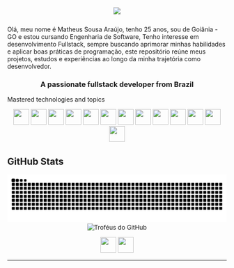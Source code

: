 <h1 align="center">
  <img src="https://readme-typing-svg.herokuapp.com/?font=Righteous&size=35&center=true&vCenter=true&width=500&height=70&duration=4000&lines=Ola+dev!+👋;+I'm+Matheus+Sousa+Araujo!;" />
</h1>
<p>
  Olá, meu nome é Matheus Sousa Araújo, tenho 25 anos, sou de Goiânia - GO e estou cursando Engenharia de Software, Tenho interesse em desenvolvimento Fullstack, 
  sempre buscando aprimorar minhas habilidades e aplicar boas práticas de programação, este repositório reúne meus projetos, estudos e experiências ao longo da minha trajetória como desenvolvedor.
</p>
<h3 align="center">A passionate fullstack developer from Brazil</h3>

Mastered technologies and topics

<p align="center">
  <img width="36" height="36" src="https://github.com/user-attachments/assets/3a105818-1c78-4200-9002-e8cab5efefba" />
  <img width="36" height="36" src="https://github.com/user-attachments/assets/26fec038-21b0-4d5e-ac35-0c9c4f7a9a7c" />
  <img width="36" height="36" src="https://github.com/user-attachments/assets/99a80356-2600-4756-82a5-c663fa263246" />
  <img width="36" height="36" src="https://github.com/user-attachments/assets/fd62895c-85e6-41d0-afd7-1aea63f9e0da" />
  <img width="36" height="36" src="https://github.com/user-attachments/assets/2f999fad-e251-400d-9ded-3c386b95fa12" />
  <img width="36" height="36" src="https://github.com/user-attachments/assets/214c5d4d-216d-4a40-8b2b-f2e272f16e5e" />
  <img width="36" height="36" src="https://github.com/user-attachments/assets/92cdb38e-849f-436e-b0c8-fd6d3a4979da" />
  <img width="36" height="36" src="https://github.com/user-attachments/assets/b60a2fb2-f22c-4b74-ac72-533972a82b65" />
  <img width="36" height="36" src="https://github.com/user-attachments/assets/9f6913c2-98a3-4607-8bb6-9a431040c434" />
  <img width="36" height="36" src="https://github.com/user-attachments/assets/8aa01bf3-b4cb-47a6-bf6d-b8278f888a27" />
  <img width="36" height="36" src="https://github.com/user-attachments/assets/b4807ba1-184c-4a86-ac9a-c9c717322e62" />
  <img width="36" height="36" src="https://github.com/user-attachments/assets/1b6a0710-1dc2-4c77-8213-94064e31e983" />
  <img width="36" height="36" src="https://github.com/user-attachments/assets/b57ca050-fddf-47d6-bc3a-d2a777bccf43" />
</p>

## GitHub Stats

<div align="center"> <img src="https://raw.githubusercontent.com/DevMatheusSousa/DevMatheusSousa/output/github-contribution-grid-snake.svg" alt="Animação de cobra das contribuições"/> </div>

<div align="center"> <img width="90%" src="https://github-profile-trophy.vercel.app/?username=DevMatheusSousa&theme=radical&no-frame=true&no-bg=true&margin-w=4" alt="Troféus do GitHub"/> </div>

<p align="center">
  <img width="36" height="36" src="https://github.com/user-attachments/assets/42105997-5c9f-4d7c-868b-94b2fac0b17d" />
  <img width="36" height="36" src="https://github.com/user-attachments/assets/fda8378f-4597-4181-baa5-381360bcc83d" />
</p>

---

